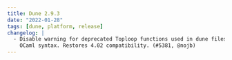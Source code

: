 ```yaml
---
title: Dune 2.9.3
date: "2022-01-28"
tags: [dune, platform, release]
changelog: |
  - Disable warning for deprecated Toploop functions used in dune files written in
    OCaml syntax. Restores 4.02 compatibility. (#5381, @nojb)
---
```

